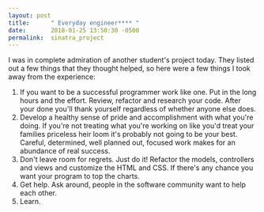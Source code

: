 ```yaml
---
layout: post
title:      " Everyday engineer**** "
date:       2018-01-25 13:50:30 -0500
permalink:  sinatra_project
---
```


I was in complete admiration of another student's project today.    They listed out a few things that they thought helped, so here were a few things I took away from the experience:

1. If you want to be a successful programmer work like one.  Put in the long hours and the effort.  Review, refactor and research your code.  After your done you'll thank yourself regardless of whether anyone else does. 
2.  Develop a healthy sense of pride and accomplishment with what you're doing.   If you're not treating what you're working on like you'd treat your families priceless heir loom it's probably not going to be your best.  Careful, determined, well planned out, focused work makes for an abundance of real success.  
3.  Don't leave room for regrets.  Just do it!   Refactor the models, controllers and views and customize the HTML and CSS.  If there's any chance you want your program to top the charts.
4.  Get help.  Ask around, people in the software community want to help each other.
5.  Learn. 


